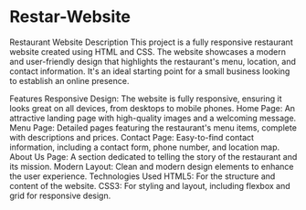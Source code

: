 # Restar-Website
Restaurant Website
Description
This project is a fully responsive restaurant website created using HTML and CSS. The website showcases a modern and user-friendly design that highlights the restaurant's menu, location, and contact information. It's an ideal starting point for a small business looking to establish an online presence.

Features
Responsive Design: The website is fully responsive, ensuring it looks great on all devices, from desktops to mobile phones.
Home Page: An attractive landing page with high-quality images and a welcoming message.
Menu Page: Detailed pages featuring the restaurant's menu items, complete with descriptions and prices.
Contact Page: Easy-to-find contact information, including a contact form, phone number, and location map.
About Us Page: A section dedicated to telling the story of the restaurant and its mission.
Modern Layout: Clean and modern design elements to enhance the user experience.
Technologies Used
HTML5: For the structure and content of the website.
CSS3: For styling and layout, including flexbox and grid for responsive design.
